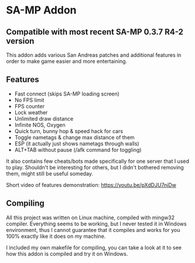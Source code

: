 # SA-MP Addon
## Compatible with most recent SA-MP 0.3.7 R4-2 version

This addon adds various San Andreas patches and additional features in order to make game easier and more entertaining.

## Features

- Fast connect (skips SA-MP loading screen)
- No FPS limit
- FPS counter
- Lock weather
- Unlimited draw distance
- Infinite NOS, Oxygen
- Quick turn, bunny hop & speed hack for cars
- Toggle nametags & change max distance of them
- ESP (it actually just shows nametags through walls)
- ALT+TAB without pause (/afk command for toggling)

It also contains few cheats/bots made specifically for one server that I used to play. Shouldn't be interesting for others, but I didn't bothered removing them, might still be useful someday.

Short video of features demonstration: https://youtu.be/pXdDJU7njDw

## Compiling

All this project was written on Linux machine, compiled with mingw32 compiler. Everything seems to be working, but I never tested it in Windows environment, thus I cannot guarantee that it compiles and works for you 100% exactly like it does on my machine.

I included my own makefile for compiling, you can take a look at it to see how this addon is compiled and try it on Windows.

